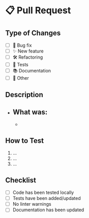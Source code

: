 # 📋 Pull Request

## Type of Changes

-   [ ] 🐛 Bug fix
-   [ ] ✨ New feature
-   [ ] 🛠 Refactoring
-   [ ] 🧪 Tests
-   [ ] 📚 Documentation
-   [ ] 🚀 Other

## Description

-   What was:
    -
    -

## How to Test

1. ...
2. ...
3. ...

## Checklist

-   [ ] Code has been tested locally
-   [ ] Tests have been added/updated
-   [ ] No linter warnings
-   [ ] Documentation has been updated
